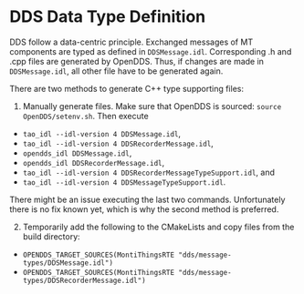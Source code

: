 # DDS Data Type Definition
DDS follow a data-centric principle. 
Exchanged messages of MT components are typed as defined in `DDSMessage.idl`.
Corresponding .h and .cpp files are generated by OpenDDS.
Thus, if changes are made in `DDSMessage.idl`, all other file have to be generated again.

There are two methods to generate C++ type supporting files:

1. Manually generate files. Make sure that OpenDDS is sourced: `source OpenDDS/setenv.sh`. 
Then execute 

- `tao_idl --idl-version 4 DDSMessage.idl`,
- `tao_idl --idl-version 4 DDSRecorderMessage.idl`,
- `opendds_idl DDSMessage.idl`,
- `opendds_idl DDSRecorderMessage.idl`,
- `tao_idl --idl-version 4 DDSRecorderMessageTypeSupport.idl`, and
- `tao_idl --idl-version 4 DDSMessageTypeSupport.idl`.

There might be an issue executing the last two commands.
Unfortunately there is no fix known yet, which is why the second method is preferred.

2. Temporarily add the following to the CMakeLists and copy files from the build directory:
- `OPENDDS_TARGET_SOURCES(MontiThingsRTE "dds/message-types/DDSMessage.idl")`
- `OPENDDS_TARGET_SOURCES(MontiThingsRTE "dds/message-types/DDSRecorderMessage.idl")`